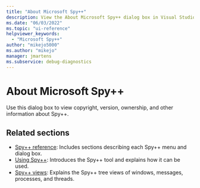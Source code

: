 ```yaml
---
title: "About Microsoft Spy++"
description: View the About Microsoft Spy++ dialog box in Visual Studio to display copyright, version, ownership, and other information about the Spy++ debugging utility.
ms.date: "06/03/2022"
ms.topic: "ui-reference"
helpviewer_keywords:
  - "Microsoft Spy++"
author: "mikejo5000"
ms.author: "mikejo"
manager: jmartens
ms.subservice: debug-diagnostics
---
```

# About Microsoft Spy++


Use this dialog box to view copyright, version, ownership, and other information about Spy++.

## Related sections

- [Spy++ reference](spy-increment-reference.md): Includes sections describing each Spy++ menu and dialog box.
- [Using Spy++](using-spy-increment.md): Introduces the Spy++ tool and explains how it can be used.
- [Spy++ views](spy-increment-views.md): Explains the Spy++ tree views of windows, messages, processes, and threads.